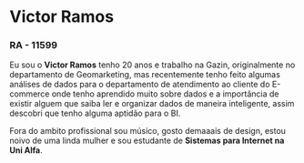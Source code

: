 # Victor Ramos
### RA - 11599

Eu sou o **Victor Ramos** tenho 20 anos e trabalho na Gazin, originalmente no departamento de Geomarketing, mas recentemente tenho feito algumas análises de dados para o departamento de atendimento ao cliente do E-commerce onde tenho aprendido muito sobre dados e a importância de existir alguem que saiba ler e organizar dados de maneira inteligente, assim descobri que tenho alguma aptidão para o BI.

Fora do ambito profissional sou músico, gosto demaaais de design, estou noivo de uma linda mulher e sou estudante de **Sistemas para Internet na Uni Alfa**.